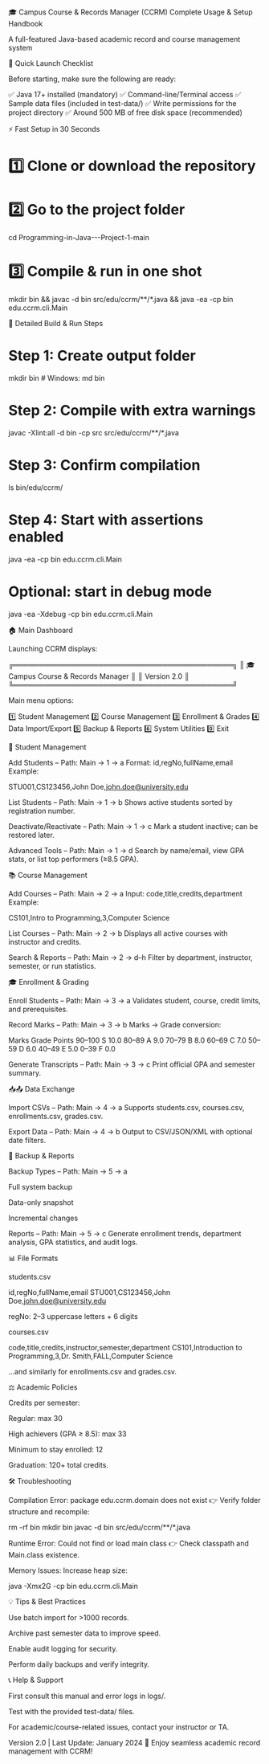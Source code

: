 🎓 Campus Course & Records Manager (CCRM)
Complete Usage & Setup Handbook

A full-featured Java-based academic record and course management system

🚀 Quick Launch Checklist

Before starting, make sure the following are ready:

✅ Java 17+ installed (mandatory)
✅ Command-line/Terminal access
✅ Sample data files (included in test-data/)
✅ Write permissions for the project directory
✅ Around 500 MB of free disk space (recommended)

⚡ Fast Setup in 30 Seconds
# 1️⃣ Clone or download the repository
# 2️⃣ Go to the project folder
cd Programming-in-Java---Project-1-main

# 3️⃣ Compile & run in one shot
mkdir bin && javac -d bin src/edu/ccrm/**/*.java && java -ea -cp bin edu.ccrm.cli.Main

🔧 Detailed Build & Run Steps
# Step 1: Create output folder
mkdir bin     # Windows: md bin

# Step 2: Compile with extra warnings
javac -Xlint:all -d bin -cp src src/edu/ccrm/**/*.java

# Step 3: Confirm compilation
ls bin/edu/ccrm/

# Step 4: Start with assertions enabled
java -ea -cp bin edu.ccrm.cli.Main

# Optional: start in debug mode
java -ea -Xdebug -cp bin edu.ccrm.cli.Main

🏠 Main Dashboard

Launching CCRM displays:

╔════════════════════════════════════════════╗
║     🎓 Campus Course & Records Manager     ║
║               Version 2.0                  ║
╚════════════════════════════════════════════╝


Main menu options:

1️⃣ Student Management
2️⃣ Course Management
3️⃣ Enrollment & Grades
4️⃣ Data Import/Export
5️⃣ Backup & Reports
6️⃣ System Utilities
0️⃣ Exit

👥 Student Management

Add Students – Path: Main → 1 → a
Format: id,regNo,fullName,email
Example:

STU001,CS123456,John Doe,john.doe@university.edu


List Students – Path: Main → 1 → b
Shows active students sorted by registration number.

Deactivate/Reactivate – Path: Main → 1 → c
Mark a student inactive; can be restored later.

Advanced Tools – Path: Main → 1 → d
Search by name/email, view GPA stats, or list top performers (≥8.5 GPA).

📚 Course Management

Add Courses – Path: Main → 2 → a
Input: code,title,credits,department
Example:

CS101,Intro to Programming,3,Computer Science


List Courses – Path: Main → 2 → b
Displays all active courses with instructor and credits.

Search & Reports – Path: Main → 2 → d–h
Filter by department, instructor, semester, or run statistics.

🎓 Enrollment & Grading

Enroll Students – Path: Main → 3 → a
Validates student, course, credit limits, and prerequisites.

Record Marks – Path: Main → 3 → b
Marks → Grade conversion:

Marks	Grade	Points
90–100	S	10.0
80–89	A	9.0
70–79	B	8.0
60–69	C	7.0
50–59	D	6.0
40–49	E	5.0
0–39	F	0.0

Generate Transcripts – Path: Main → 3 → c
Print official GPA and semester summary.

📥📤 Data Exchange

Import CSVs – Path: Main → 4 → a
Supports students.csv, courses.csv, enrollments.csv, grades.csv.

Export Data – Path: Main → 4 → b
Output to CSV/JSON/XML with optional date filters.

💾 Backup & Reports

Backup Types – Path: Main → 5 → a

Full system backup

Data-only snapshot

Incremental changes

Reports – Path: Main → 5 → c
Generate enrollment trends, department analysis, GPA statistics, and audit logs.

📊 File Formats

students.csv

id,regNo,fullName,email
STU001,CS123456,John Doe,john.doe@university.edu


regNo: 2–3 uppercase letters + 6 digits

courses.csv

code,title,credits,instructor,semester,department
CS101,Introduction to Programming,3,Dr. Smith,FALL,Computer Science


…and similarly for enrollments.csv and grades.csv.

⚖️ Academic Policies

Credits per semester:

Regular: max 30

High achievers (GPA ≥ 8.5): max 33

Minimum to stay enrolled: 12

Graduation: 120+ total credits.

🛠️ Troubleshooting

Compilation Error:
package edu.ccrm.domain does not exist
👉 Verify folder structure and recompile:

rm -rf bin
mkdir bin
javac -d bin src/edu/ccrm/**/*.java


Runtime Error:
Could not find or load main class
👉 Check classpath and Main.class existence.

Memory Issues:
Increase heap size:

java -Xmx2G -cp bin edu.ccrm.cli.Main

💡 Tips & Best Practices

Use batch import for >1000 records.

Archive past semester data to improve speed.

Enable audit logging for security.

Perform daily backups and verify integrity.

📞 Help & Support

First consult this manual and error logs in logs/.

Test with the provided test-data/ files.

For academic/course-related issues, contact your instructor or TA.

Version 2.0 | Last Update: January 2024
🎉 Enjoy seamless academic record management with CCRM!
